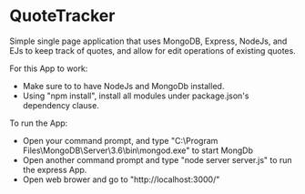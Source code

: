 # QuoteTracker
Simple single page application that uses MongoDB, Express, NodeJs, and EJs to keep track of quotes, and allow for edit operations of existing quotes.

For this App to work:

  * Make sure to to have NodeJs and MongoDb installed.
  * Using "npm install", install all modules under package.json's dependency clause.

To run the App:

  * Open your command prompt, and type "C:\Program Files\MongoDB\Server\3.6\bin\mongod.exe" to start MongDb
  * Open another command prompt and type "node server server.js" to run the express App.
  * Open web brower and go to "http://localhost:3000/"
